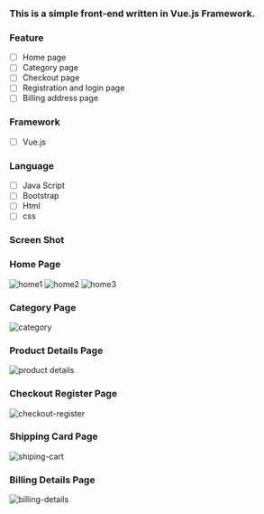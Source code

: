 ### This is a simple front-end written in Vue.js Framework.

### Feature 
- [ ] Home page
- [ ] Category page
- [ ] Checkout page
- [ ] Registration and login page
- [ ] Billing address page

### Framework

- [ ] Vue.js

### Language

- [ ] Java Script
- [ ] Bootstrap
- [ ] Html
- [ ] css

### Screen Shot

### Home Page

![home1](https://user-images.githubusercontent.com/40806970/94422069-5230de80-01a8-11eb-8da1-b7f744db8543.PNG)
![home2](https://user-images.githubusercontent.com/40806970/94422090-5957ec80-01a8-11eb-85b5-673b567be895.PNG)
![home3](https://user-images.githubusercontent.com/40806970/94422108-5eb53700-01a8-11eb-8dcb-2d0ea451ff04.PNG)

### Category Page

![category](https://user-images.githubusercontent.com/40806970/94422181-80aeb980-01a8-11eb-84f2-87261e0fdf90.PNG)

### Product Details Page

![product details](https://user-images.githubusercontent.com/40806970/94422225-958b4d00-01a8-11eb-9de9-feb0faa903ae.PNG)

### Checkout Register Page

![checkout-register](https://user-images.githubusercontent.com/40806970/94422354-c5d2eb80-01a8-11eb-8f95-a29a56602470.PNG)

### Shipping Card Page

![shiping-cart](https://user-images.githubusercontent.com/40806970/94422427-e3a05080-01a8-11eb-896b-af9cbcad6003.PNG)

### Billing Details Page

![billing-details](https://user-images.githubusercontent.com/40806970/94422468-f61a8a00-01a8-11eb-8167-0c44de938ded.PNG)

